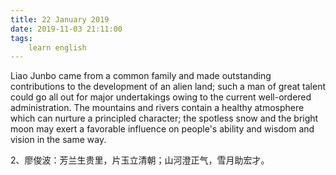 ```yaml
---
title: 22 January 2019
date: 2019-11-03 21:11:00
tags:
    learn english
---
```

Liao Junbo came from a common family and made
outstanding contributions to the development of an alien land; such a man of
great talent could go all out for major undertakings owing to the current well-ordered administration. The mountains and rivers contain a
healthy atmosphere which can nurture a principled character; the spotless snow
and the bright moon may exert a favorable influence on people's ability and wisdom and vision in the same way.

2、廖俊波：芳兰生贵里，片玉立清朝；山河澄正气，雪月助宏才。